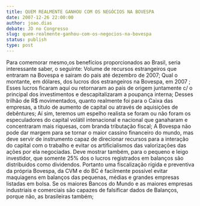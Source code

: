 ```yaml
---
title: QUEM REALMENTE GANHOU COM OS NEGÓCIOS NA BOVESPA
date: 2007-12-26 22:00:00
author: joao.dias
debate: JD no Congresso
slug: quem-realmente-ganhou-com-os-negocios-na-bovespa
status: publish 
type: post
---
```


  

Para comemorar mesmo,os benefícios proporcionados ao Brasil, seria interessante saber, o seguinte: Volume de recursos estrangeiros que entraram na Bovespa e sairam do pais até dezembro de 2007; Qual o montante, em dólares, dos lucros dos estrangeiros na Bovespa, em 2007 ; Esses lucros ficaram aquí ou retornaram ao pais de origem juntamente c/ o principal dos investimentos e descapitalizaram a poupança interna; Desses trilhão de R$ movimentados, quanto realmente foi para o Caixa das empresas, a título de aumento de capital ou através de aquisições de debêntures; Aí sim, teremos um espelho realista se foram ou não foram os especuladores do capital volátil intenacional e nacional que ganaharam e concentraram mais riquesas, com branda tributação fiscal; A Bovespa não pode dar margem para se tornar o maior cassino financeiro do mundo, mas deve servir de instrumento capaz de direcionar recursos para a interação do capital com o trabalho e evitar os artificialismos das valorizações das ações por ela negociadas. Deve mostrar também, para o pequeno e leigo investidor, que somente 25% dos o lucros registrados em balanços são distribuidos como dividendos. Portanto uma fiscalização rígida e preventiva da própria Bovespa, da CVM e do BC é facilmente possível evitar maquiagens em balanços das pequenas, médias e grandes empresas listadas em bolsa. Se os maiores Bancos do Mundo e as maiores empresas industriais e comerciais são capazes de falsificar dados de Balanços, porque não, as brasileiras também;
